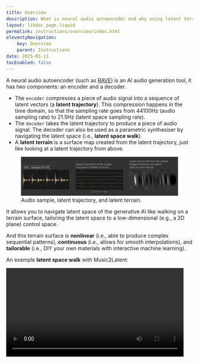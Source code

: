 ```yaml
---
title: Overview
description: What is neural audio autoencoder and why using latent terrain?
layout: libdoc_page.liquid
permalink: instructions/overview/index.html
eleventyNavigation:
    key: Overview
    parent: Instructions
date: 2025-05-11
tocEnabled: false
---
```


A neural audio autoencoder (such as [RAVE](https://github.com/acids-ircam/RAVE)) is an AI audio generation tool, it has two components: an encoder and a decoder.    
* The `encoder` compresses a piece of audio signal into a sequence of latent vectors (a **latent trajectory**). This compression happens in the time domain, so that the sampling rate goes from 44100Hz (audio sampling rate) to 21.5Hz (latent space sampling rate).
* The `decoder` takes the latent trajectory to produce a piece of audio signal. The decoder can also be used as a parametric synthesiser by navigating the latent space (i.e., **latent space walk**).  
* A **latent terrain** is a surface map created from the latent trajectory, just like looking at a latent trajectory from above.

<figure class="wide">
    <img src="../../assets/trajectory.png"
        alt="Pierra Menta">
    <figcaption>
        Audio sample, latent trajectory, and latent terrain.
    </figcaption>
</figure>

It allows you to navigate latent space of the generative AI like walking on a terrain surface, tailoring the latent space to a low-dimensional (e.g., a 2D plane) control space. 

And this terrain surface is **nonlinear** (i.e., able to produce complex sequential patterns), **continuous** (i.e., allows for smooth interpolations), and **tailorable** (i.e., DIY your own materials with interactive machine learning).

An example **latent space walk** with Music2Latent:

<video controls="" loop="" playsinline="" aria-labelledby="video-label" src="../../assets/terrain-walk.mp4" width="95%"></video>
